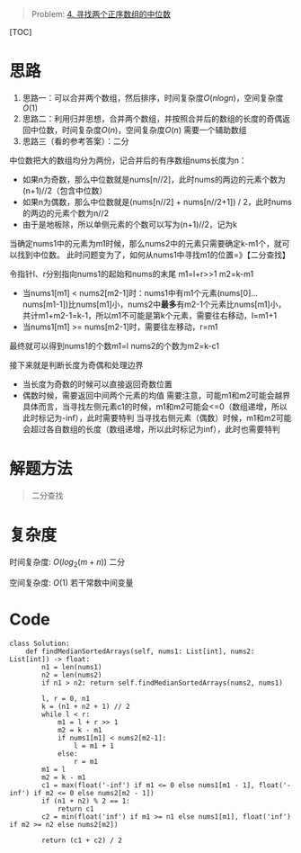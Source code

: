 
> Problem: [4. 寻找两个正序数组的中位数](https://leetcode.cn/problems/median-of-two-sorted-arrays/description/)

[TOC]

# 思路

1. 思路一：可以合并两个数组，然后排序，时间复杂度$O(nlogn)$，空间复杂度$O(1)$
2. 思路二：利用归并思想，合并两个数组，并按照合并后的数组的长度的奇偶返回中位数，时间复杂度$O(n)$，空间复杂度$O(n)$ 需要一个辅助数组
3. 思路三（看的参考答案）：二分

中位数把大的数组均分为两份，记合并后的有序数组nums长度为n：
- 如果n为奇数，那么中位数就是nums[n//2]，此时nums的两边的元素个数为(n+1)//2（包含中位数）
- 如果n为偶数，那么中位数就是(nums[n//2] + nums[n//2+1]) / 2，此时nums的两边的元素个数为n//2
- 由于是地板除，所以单侧元素的个数可以写为(n+1)//2，记为k

当确定nums1中的元素为m1时候，那么nums2中的元素只需要确定k-m1个，就可以找到中位数。
此时问题变为了，如何从nums1中寻找m1的位置=》【二分查找】

令指针l、r分别指向nums1的起始和nums的末尾
m1=l+r>>1
m2=k-m1
- 当nums1[m1] < nums2[m2-1]时：nums1中有m1个元素(nums[0]…nums[m1-1])比nums[m1]小，nums2中**最多**有m2-1个元素比nums[m1]小，共计m1+m2-1=k-1，所以m1不可能是第k个元素，需要往右移动，l=m1+1
- 当nums1[m1] >= nums[m2-1]时，需要往左移动，r=m1

最终就可以得到nums1的个数m1=l
nums2的个数为m2=k-c1

接下来就是判断长度为奇偶和处理边界
- 当长度为奇数的时候可以直接返回奇数位置
- 偶数时候，需要返回中间两个元素的均值
需要注意，可能m1和m2可能会越界
具体而言，当寻找左侧元素c1的时候，m1和m2可能会<=0（数组递增，所以此时标记为-inf），此时需要特判
当寻找右侧元素（偶数）时候，m1和m2可能会超过各自数组的长度（数组递增，所以此时标记为inf），此时也需要特判

# 解题方法

> 二分查找

# 复杂度

时间复杂度: $O(log_2(m+n))$ 二分

空间复杂度: $O(1)$ 若干常数中间变量



# Code
```Python3 []
class Solution:
    def findMedianSortedArrays(self, nums1: List[int], nums2: List[int]) -> float:
        n1 = len(nums1)
        n2 = len(nums2)
        if n1 > n2: return self.findMedianSortedArrays(nums2, nums1)

        l, r = 0, n1
        k = (n1 + n2 + 1) // 2
        while l < r:
            m1 = l + r >> 1
            m2 = k - m1
            if nums1[m1] < nums2[m2-1]:
                l = m1 + 1
            else:
                r = m1
        m1 = l
        m2 = k - m1
        c1 = max(float('-inf') if m1 <= 0 else nums1[m1 - 1], float('-inf') if m2 <= 0 else nums2[m2 - 1])
        if (n1 + n2) % 2 == 1:
            return c1
        c2 = min(float('inf') if m1 >= n1 else nums1[m1], float('inf') if m2 >= n2 else nums2[m2])

        return (c1 + c2) / 2
```
  
